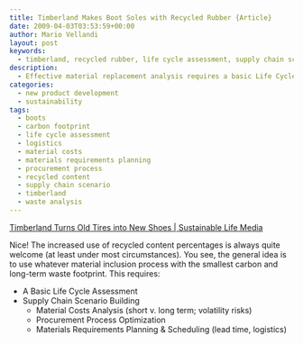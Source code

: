 ```yaml
---
title: Timberland Makes Boot Soles with Recycled Rubber {Article}
date: 2009-04-03T03:53:59+00:00
author: Mario Vellandi
layout: post
keywords:
  - timberland, recycled rubber, life cycle assessment, supply chain scenario, sustainable materials, procurement process, materials requirements planning, logistics
description:
  - Effective material replacement analysis requires a basic Life Cycle Assessment, Supply Chain Scenario Building, Material Costs Analysis, Procurement Process Optimization, and Materials Requirements Planning & Scheduling
categories:
  - new product development
  - sustainability
tags:
  - boots
  - carbon footprint
  - life cycle assessment
  - logistics
  - material costs
  - materials requirements planning
  - procurement process
  - recycled content
  - supply chain scenario
  - timberland
  - waste analysis
---
```

<a rel="nofollow" href="http://sustainablelifemedia.com/content/story/design/timberland_turns_old_tires_into_new_shoes">Timberland Turns Old Tires into New Shoes | Sustainable Life Media</a>

Nice! The increased use of recycled content percentages is always quite welcome (at least under most circumstances). You see, the general idea is to use whatever material inclusion process with the smallest carbon and long-term waste footprint. This requires:

  * A Basic Life Cycle Assessment
  * Supply Chain Scenario Building
      * Material Costs Analysis (short v. long term; volatility risks)
      * Procurement Process Optimization
      * Materials Requirements Planning & Scheduling (lead time, logistics)
